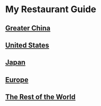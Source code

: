 # My Restaurant Guide
## [Greater China](/food/china.md)

## [United States](/food/us.md)

## [Japan](/food/japan.md)

## [Europe](/food/europe.md)

## [The Rest of the World](/food/rest.md)

